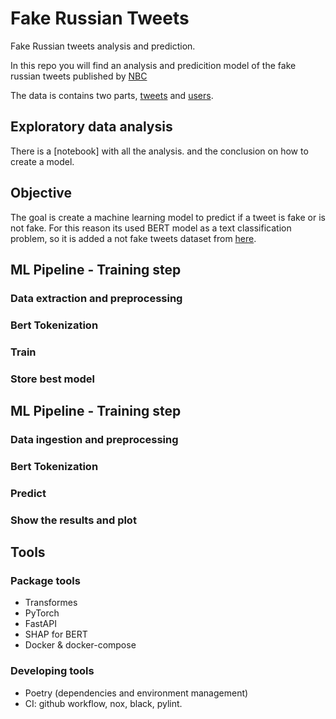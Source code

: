# Fake Russian Tweets
Fake Russian tweets analysis and prediction. 

In this repo you will find an analysis and predicition model of the fake russian tweets published by [NBC](https://www.nbcnews.com/tech/social-media/now-available-more-200-000-deleted-russian-troll-tweets-n844731)

The data is contains two parts, [tweets](http://nodeassets.nbcnews.com/russian-twitter-trolls/tweets.csv) and [users](http://nodeassets.nbcnews.com/russian-twitter-trolls/users.csv).

## Exploratory data analysis
There is a [notebook] with all the analysis. and the conclusion on how to create a model. 


## Objective
The goal is create a machine learning model to predict if a tweet is fake or is not fake.
For this reason its used BERT model as a text classification problem, so it is added a not fake tweets dataset from [here]().

## ML Pipeline - Training step
### Data extraction and preprocessing

### Bert Tokenization

### Train 

### Store best model

## ML Pipeline - Training step
### Data ingestion and preprocessing

### Bert Tokenization

### Predict 

### Show the results and plot

## Tools

### Package tools
- Transformes
- PyTorch
- FastAPI
- SHAP for BERT
- Docker & docker-compose

### Developing tools 
- Poetry (dependencies and environment management)
- CI: github workflow, nox, black, pylint.


